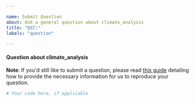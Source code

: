 ```yaml
---

name: Submit Question
about: Ask a general question about climate_analysis
title: "QST:"
labels: "question"

---
```


#### Question about climate_analysis

**Note**: If you'd still like to submit a question, please read [this guide](
https://matthewrocklin.com/blog/work/2018/02/28/minimal-bug-reports) detailing how to
provide the necessary information for us to reproduce your question.

```python
# Your code here, if applicable
```
